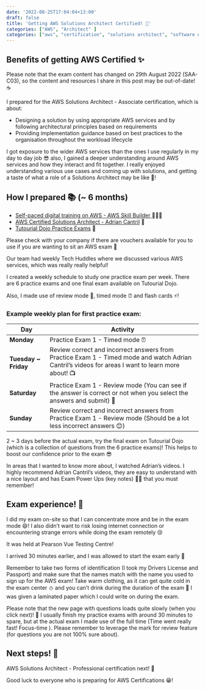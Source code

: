 ```yaml
---
date: '2022-08-25T17:04:04+13:00'
draft: false
title: 'Getting AWS Solutions Architect Certified! 🚀'
categories: ["AWS", "Architect" ]
categories: ["aws", "certification", "solutions architect", "software engineers", "tips"]
---
```


## Benefits of getting AWS Certified ✨

Please note that the exam content has changed on 29th August 2022 (SAA-C03), so the content and resources I share in this post may be out-of-date! ☕

I prepared for the AWS Solutions Architect - Associate certification, which is about:
- Designing a solution by using appropriate AWS services and by following architectural principles based on requirements  
- Providing implementation guidance based on best practices to the organisation throughout the workload lifecycle

I got exposure to the wider AWS services than the ones I use regularly in my day to day job 😎 also, I gained a deeper understanding around AWS services and how they interact and fit together. I really enjoyed understanding various use cases and coming up with solutions, and getting a taste of what a role of a Solutions Architect may be like 🌟! 

## How I prepared 📚 (~ 6 months)

- [Self-paced digital training on AWS - AWS Skill Builder ](https://explore.skillbuilder.aws/learn/course/external/view/elearning/1851/aws-technical-essentials?saa=sec&sec=prep) 🚶🏻‍♀️
- [AWS Certified Solutions Architect - Adrian Cantril](https://learn.cantrill.io/p/aws-certified-solutions-architect-associate-saa-c02) 🌟
- [Tutourial Dojo Practice Exams](https://tutorialsdojo.com/aws-certified-solutions-architect-associate-saa-c03/) 🐧


Please check with your company if there are vouchers available for you to use if you are wanting to sit an AWS exam 🔋

Our team had weekly Tech Huddles where we discussed various AWS services, which was really really helpful!

I created a weekly schedule to study one practice exam per week. There are 6 practice exams and one final exam available on Tutourial Dojo. 

Also, I made use of review mode 📝, timed mode ⏰ and flash cards ⚡!

### Example weekly plan for first practice exam:

| Day            | Activity                                                                                                      |
|----------------|--------------------------------------------------------------------------------------------------------------|
| **Monday**     | Practice Exam 1 - Timed mode ⏰                                                                               |
| **Tuesday ~ Friday** | Review correct and incorrect answers from Practice Exam 1 - Timed mode and watch Adrian Cantril’s videos for areas I want to learn more about! 📺 |
| **Saturday**   | Practice Exam 1 - Review mode (You can see if the answer is correct or not when you select the answers and submit) 📝 |
| **Sunday**     | Review correct and incorrect answers from Practice Exam 1 - Review mode (Should be a lot less incorrect answers 😊) |


2 ~ 3 days before the actual exam, try the final exam on Tutourial Dojo (which is a collection of questions from the 6 practice exams)! This helps to boost our confidence prior to the exam 😎

In areas that I wanted to know more about, I watched Adrian’s videos. I highly recommend Adrian Cantril’s videos, they are easy to understand with a nice layout and has Exam Power Ups (key notes) 🦸‍♀️ that you must remember!

## Exam experience! 🦄

I did my exam on-site so that I can concentrate more and be in the exam mode 😄! I also didn’t want to risk losing internet connection or encountering strange errors while doing the exam remotely 😢

It was held at Pearson Vue Testing Centre!

I arrived 30 minutes earlier, and I was allowed to start the exam early 🚀 

Remember to take two forms of identification (I took my Drivers License and Passport) and make sure that the names match with the name you used to sign up for the AWS exam! Take warm clothing, as it can get quite cold in the exam center ⛄ and you can’t drink during the duration of the exam 🍉 I was given a laminated paper which I could write on during the exam.

Please note that the new page with questions loads quite slowly (when you click next)! 🐢 I usually finish my practice exams with around 30 minutes to spare, but at the actual exam I made use of the full time (Time went really fast! Focus-time ). Please remember to leverage the mark for review feature (for questions you are not 100% sure about). 

## Next steps! 🚀

AWS Solutions Architect - Professional certification next! 🌟 

Good luck to everyone who is preparing for AWS Certifications 😁!

 